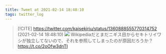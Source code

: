 ```yaml
---
title: Tweet at 2021-02-14 18:48:10
tags: twitter_log
---
```


> [!CITE] https://twitter.com/kaisekiriu/status/1360888555770314752 (2021-02-14 18:48:10)
> ![](https://twitter.com/kaisekiriu/status/1360888555770314752)
> Wikipediaだとまだニギス目からセキトリイワシが独立してないので、それを参照してしまったのが原因だろうか？
> https://t.co/2oOfw3dnTI

